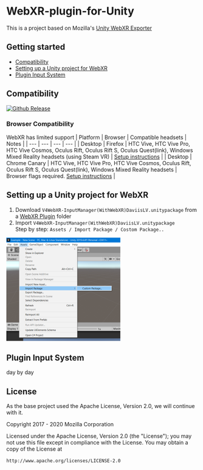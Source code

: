 # WebXR-plugin-for-Unity
This is a project based on Mozilla's [Unity WebXR Exporter](https://github.com/MozillaReality/unity-webxr-export)

## Getting started

* [Compatibility](#Compatibility)
* [Setting up a Unity project for WebXR](#SettingupaUnityprojectforWebXR)
* [Plugin Input System](#PluginInputSystem)


## Compatibility

[unity-download]:                 https://unity3d.com/get-unity/download/archive
[unity-version-badge]:            https://img.shields.io/badge/Unity%20Editor%20Version-2019.4.4f1-green.svg
[![Github Release][unity-version-badge]][unity-download]

### Browser Compatibility

WebXR has limited support
| Platform | Browser | Compatible headsets | Notes |
| --- | --- | --- | --- |
| Desktop | Firefox | HTC Vive, HTC Vive Pro, HTC Vive Cosmos, Oculus Rift, Oculus Rift S, Oculus Quest(link), Windows Mixed Reality headsets (using Steam VR) | [Setup instructions](https://webvr.rocks/firefox) |
| Desktop | Chrome Canary | HTC Vive, HTC Vive Pro, HTC Vive Cosmos, Oculus Rift, Oculus Rift S, Oculus Quest(link), Windows Mixed Reality headsets | Browser flags required. [Setup instructions](https://webvr.rocks/chrome) |

## Setting up a Unity project for WebXR
1. Download `V4WebXR-InputManager(WithWebXR)DaviisLV.unitypackage` from a [WebXR Plugin](WebXR%20Plugin/V4WebXR-InputManager(WithWebXR)DaviisLV.unitypackage) folder
2. Import `V4WebXR-InputManager(WithWebXR)DaviisLV.unitypackage` <br>
Step by step: `Assets / Import Package / Costom Package..`
<img src="https://github.com/viavrarlab/WebXR-plugin-for-Unity/blob/main/WebXR%20Plugin/images/1.png" width="300" >

## Plugin Input System
day by day

## License
As the base project used the Apache License, Version 2.0, we will continue with it.

Copyright 2017 - 2020 Mozilla Corporation

Licensed under the Apache License, Version 2.0 (the "License");
you may not use this file except in compliance with the License.
You may obtain a copy of the License at

    http://www.apache.org/licenses/LICENSE-2.0

